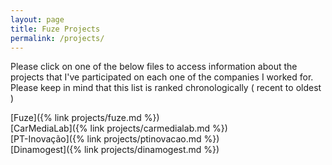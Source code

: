 ```yaml
---
layout: page
title: Fuze Projects
permalink: /projects/
---
```


Please click on one of the below files to access information about the projects
that I've participated on each one of the companies I worked for. Please keep in mind that this
list is ranked chronologically ( recent to oldest )

[Fuze]({% link projects/fuze.md %})  
[CarMediaLab]({% link projects/carmedialab.md %})  
[PT-Inovação]({% link projects/ptinovacao.md %})  
[Dinamogest]({% link projects/dinamogest.md %})  
